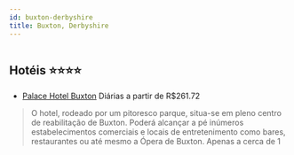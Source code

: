 ```yaml
---
id: buxton-derbyshire
title: Buxton, Derbyshire
---
```


<center><img src="http://image1.urlforimages.com/Images/1447510/$Original/801266018_1000X483.JPG" alt="" /></center>


## Hotéis ⭐️⭐️⭐️⭐️

-    [Palace Hotel Buxton](https://www.hurb.com/aud/https://www.hurb.com/hoteis/buxton/palace-hotel-buxton-JNP-JP186840?cmp=18055) Diárias a partir de R$261.72
   > O hotel, rodeado por um pitoresco parque, situa-se em pleno centro de reabilitação de Buxton. Poderá alcançar a pé inúmeros estabelecimentos comerciais e locais de entretenimento como bares, restaurantes ou até mesmo a Ópera de Buxton. Apenas a cerca de 1
